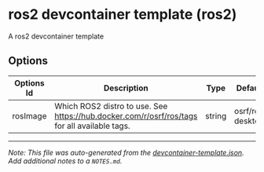 
# ros2 devcontainer template (ros2)

A ros2 devcontainer template

## Options

| Options Id | Description | Type | Default Value |
|-----|-----|-----|-----|
| rosImage | Which ROS2 distro to use. See https://hub.docker.com/r/osrf/ros/tags for all available tags. | string | osrf/ros:jazzy-desktop-full |



---

_Note: This file was auto-generated from the [devcontainer-template.json](https://github.com/tonynajjar/ros2_devcontainer_template/blob/main/src/ros2/devcontainer-template.json).  Add additional notes to a `NOTES.md`._
